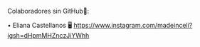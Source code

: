 Colaboradores sin GitHub👥:

• Eliana Castellanos 🖥 https://www.instagram.com/madeinceli?igsh=dHpmMHZnczJiYWhh